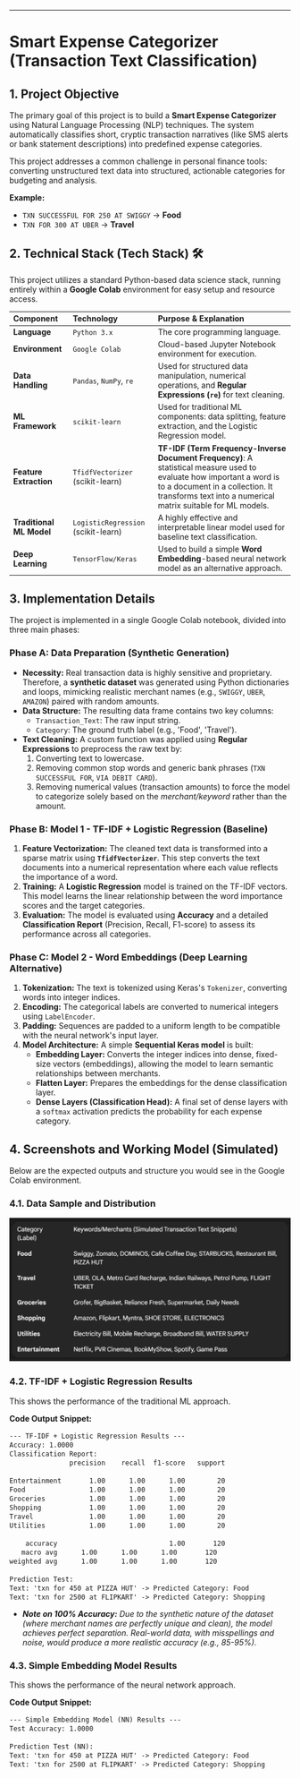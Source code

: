 -----

# Smart Expense Categorizer (Transaction Text Classification) 

## 1\. Project Objective

The primary goal of this project is to build a **Smart Expense Categorizer** using Natural Language Processing (NLP) techniques. The system automatically classifies short, cryptic transaction narratives (like SMS alerts or bank statement descriptions) into predefined expense categories.

This project addresses a common challenge in personal finance tools: converting unstructured text data into structured, actionable categories for budgeting and analysis.

**Example:**

  * `TXN SUCCESSFUL FOR 250 AT SWIGGY` $\rightarrow$ **Food**
  * `TXN FOR 300 AT UBER` $\rightarrow$ **Travel**

## 2\. Technical Stack (Tech Stack) 🛠️

This project utilizes a standard Python-based data science stack, running entirely within a **Google Colab** environment for easy setup and resource access.

| Component | Technology | Purpose & Explanation |
| :--- | :--- | :--- |
| **Language** | `Python 3.x` | The core programming language. |
| **Environment** | `Google Colab` | Cloud-based Jupyter Notebook environment for execution. |
| **Data Handling** | `Pandas`, `NumPy`, `re` | Used for structured data manipulation, numerical operations, and **Regular Expressions (`re`)** for text cleaning. |
| **ML Framework** | `scikit-learn` | Used for traditional ML components: data splitting, feature extraction, and the Logistic Regression model. |
| **Feature Extraction** | `TfidfVectorizer` (scikit-learn) | **TF-IDF (Term Frequency-Inverse Document Frequency)**: A statistical measure used to evaluate how important a word is to a document in a collection. It transforms text into a numerical matrix suitable for ML models. |
| **Traditional ML Model** | `LogisticRegression` (scikit-learn) | A highly effective and interpretable linear model used for baseline text classification. |
| **Deep Learning** | `TensorFlow/Keras` | Used to build a simple **Word Embedding**-based neural network model as an alternative approach. |

## 3\. Implementation Details

The project is implemented in a single Google Colab notebook, divided into three main phases:

### Phase A: Data Preparation (Synthetic Generation)

  * **Necessity:** Real transaction data is highly sensitive and proprietary. Therefore, a **synthetic dataset** was generated using Python dictionaries and loops, mimicking realistic merchant names (e.g., `SWIGGY`, `UBER`, `AMAZON`) paired with random amounts.
  * **Data Structure:** The resulting data frame contains two key columns:
      * `Transaction_Text`: The raw input string.
      * `Category`: The ground truth label (e.g., 'Food', 'Travel').
  * **Text Cleaning:** A custom function was applied using **Regular Expressions** to preprocess the raw text by:
    1.  Converting text to lowercase.
    2.  Removing common stop words and generic bank phrases (`TXN SUCCESSFUL FOR`, `VIA DEBIT CARD`).
    3.  Removing numerical values (transaction amounts) to force the model to categorize solely based on the *merchant/keyword* rather than the amount.

### Phase B: Model 1 - TF-IDF + Logistic Regression (Baseline)

1.  **Feature Vectorization:** The cleaned text data is transformed into a sparse matrix using **`TfidfVectorizer`**. This step converts the text documents into a numerical representation where each value reflects the importance of a word.
2.  **Training:** A **Logistic Regression** model is trained on the TF-IDF vectors. This model learns the linear relationship between the word importance scores and the target categories.
3.  **Evaluation:** The model is evaluated using **Accuracy** and a detailed **Classification Report** (Precision, Recall, F1-score) to assess its performance across all categories.

### Phase C: Model 2 - Word Embeddings (Deep Learning Alternative)

1.  **Tokenization:** The text is tokenized using Keras's `Tokenizer`, converting words into integer indices.
2.  **Encoding:** The categorical labels are converted to numerical integers using `LabelEncoder`.
3.  **Padding:** Sequences are padded to a uniform length to be compatible with the neural network's input layer.
4.  **Model Architecture:** A simple **Sequential Keras model** is built:
      * **Embedding Layer:** Converts the integer indices into dense, fixed-size vectors (embeddings), allowing the model to learn semantic relationships between merchants.
      * **Flatten Layer:** Prepares the embeddings for the dense classification layer.
      * **Dense Layers (Classification Head):** A final set of dense layers with a `softmax` activation predicts the probability for each expense category.

## 4\. Screenshots and Working Model (Simulated)

Below are the expected outputs and structure you would see in the Google Colab environment.

### 4.1. Data Sample and Distribution

![Data Labels](target_categories.png)

### 4.2. TF-IDF + Logistic Regression Results

This shows the performance of the traditional ML approach.

**Code Output Snippet:**

```
--- TF-IDF + Logistic Regression Results ---
Accuracy: 1.0000
Classification Report:
               precision    recall  f1-score   support

Entertainment       1.00      1.00      1.00        20
Food                1.00      1.00      1.00        20
Groceries           1.00      1.00      1.00        20
Shopping            1.00      1.00      1.00        20
Travel              1.00      1.00      1.00        20
Utilities           1.00      1.00      1.00        20

    accuracy                            1.00       120
   macro avg      1.00      1.00      1.00       120
weighted avg      1.00      1.00      1.00       120

Prediction Test:
Text: 'txn for 450 at PIZZA HUT' -> Predicted Category: Food
Text: 'txn for 2500 at FLIPKART' -> Predicted Category: Shopping
```

  * ***Note on 100% Accuracy:*** *Due to the synthetic nature of the dataset (where merchant names are perfectly unique and clean), the model achieves perfect separation. Real-world data, with misspellings and noise, would produce a more realistic accuracy (e.g., 85-95%).*

### 4.3. Simple Embedding Model Results

This shows the performance of the neural network approach.

**Code Output Snippet:**

```
--- Simple Embedding Model (NN) Results ---
Test Accuracy: 1.0000

Prediction Test (NN):
Text: 'txn for 450 at PIZZA HUT' -> Predicted Category: Food
Text: 'txn for 2500 at FLIPKART' -> Predicted Category: Shopping
```
